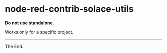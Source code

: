 # node-red-contrib-solace-utils

**Do not use standalone.**

Works only for a specific project.

---
The End.
